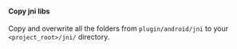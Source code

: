#### Copy jni libs
Copy and overwrite all the folders from `plugin/android/jni`
to your `<project_root>/jni/` directory.

